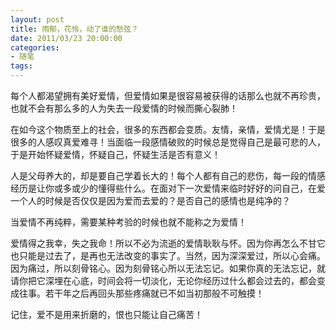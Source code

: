 ```yaml
---
layout: post
title: 雨郁，花怜，动了谁的愁弦？
date: 2011/03/23 20:00:00
categories: 
- 随笔
tags: 
---
```


每个人都渴望拥有美好爱情，但爱情如果是很容易被获得的话那么也就不再珍贵，也就不会有那么多的人为失去一段爱情的时候而撕心裂肺！

在如今这个物质至上的社会，很多的东西都会变质。友情，亲情，爱情尤是！于是很多的人感叹真爱难寻！当面临一段感情破败的时候总是觉得自己是最可悲的人，于是开始怀疑爱情，怀疑自己，怀疑生活是否有意义！

人是父母养大的，却是要自己学着长大的！每个人都有自己的悲伤，每一段的情感经历是让你或多或少的懂得些什么。在面对下一次爱情来临时好好的问自己，在爱一个人的时候是否仅仅是因为爱而去爱的？是否自己的感情也是纯净的？

当爱情不再纯粹，需要某种考验的时候也就不能称之为爱情！

爱情得之我幸，失之我命！所以不必为流逝的爱情耿耿与怀。因为你再怎么不甘它也只能是过去了，是再也无法改变的事实了。当然，因为深深爱过，所以心会痛。因为痛过，所以刻骨铭心。因为刻骨铭心所以无法忘记。如果你真的无法忘记，就请你把它深埋在心底，时间会将一切淡化，无论你经历过什么都会过去的，都会变成往事。若干年之后再回头那些疼痛就已不如当初那般不可触摸！

记住，爱不是用来折磨的，恨也只能让自己痛苦！
